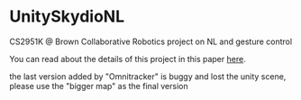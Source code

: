 # UnitySkydioNL

CS2951K @ Brown Collaborative Robotics project on NL and gesture control

You can read about the details of this project in this paper [here](https://paulzhou69.github.io/docs/nl-gesture-paper.pdf).

the last version added by "Omnitracker" is buggy and lost the unity scene, please use the "bigger map" as the final version 
